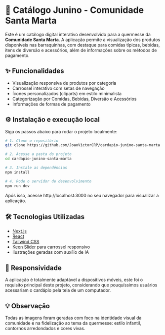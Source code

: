 # 🎉 Catálogo Junino - Comunidade Santa Marta

Este é um catálogo digital interativo desenvolvido para a quermesse da **Comunidade Santa Marta**. A aplicação permite a visualização dos produtos disponíveis nas barraquinhas, com destaque para comidas típicas, bebidas, itens de diversão e acessórios, além de informações sobre os métodos de pagamento.

## ✨ Funcionalidades

- Visualização responsiva de produtos por categoria
- Carrossel interativo com setas de navegação
- Ícones personalizados (cliparts) em estilo minimalista
- Categorização por Comidas, Bebidas, Diversão e Acessórios
- Informações de formas de pagamento

## ⚙️ Instalação e execução local

Siga os passos abaixo para rodar o projeto localmente:

```bash
# 1. Clone o repositório
git clone https://github.com/JoaoVictorCRP/cardapio-junino-santa-marta

# 2. Acesse a pasta do projeto
cd cardapio-junino-santa-marta

# 3. Instale as dependências
npm install

# 4. Rode o servidor de desenvolvimento
npm run dev
```

Após isso, acesse http://localhost:3000 no seu navegador para visualizar a aplicação.

## 🛠️ Tecnologias Utilizadas

- [Next.js](https://nextjs.org/)
- [React](https://react.dev/)
- [Tailwind CSS](https://tailwindcss.com/)
- [Keen Slider](https://keen-slider.io/) para carrossel responsivo
- Ilustrações geradas com auxílio de IA

## 📱 Responsividade

A aplicação é totalmente adaptável a dispositivos móveis, este foi o requisito principal deste projeto, considerando que pouquíssimos usuários acessariam o cardápio pela tela de um computador.

## 💡 Observação

Todas as imagens foram geradas com foco na identidade visual da comunidade e na fidelização ao tema da quermesse: estilo infantil, contornos arredondados e cores vivas.
